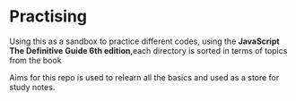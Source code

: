 # Practising 

Using this as a sandbox to practice different codes, using the **JavaScript The Definitive Guide 6th edition**,each directory is sorted in terms of topics from the book

Aims for this repo is used to relearn all the basics and used as a store for study notes.
